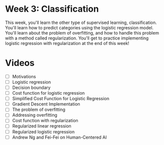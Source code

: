 # Week 3: Classification

This week, you'll learn the other type of supervised learning, classification. You'll learn how to predict categories using the logistic regression model. You'll learn about the problem of overfitting, and how to handle this problem with a method called regularization. You'll get to practice implementing logistic regression with regularization at the end of this week!

# Videos
  - [ ] Motivations
  - [ ] Logistic regression
  - [ ] Decision boundary
  - [ ] Cost function for logistic regression
  - [ ] Simplified Cost Function for Logistic Regression
  - [ ] Gradient Descent Implementation
  - [ ] The problem of overfitting
  - [ ] Addressing overfitting
  - [ ] Cost function with regularization
  - [ ] Regularized linear regression
  - [ ] Regularized logistic regression
  - [ ] Andrew Ng and Fei-Fei on Human-Centered AI